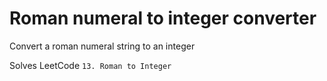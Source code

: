 # Roman numeral to integer converter

Convert a roman numeral string to an integer

Solves LeetCode `13. Roman to Integer`
